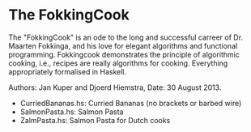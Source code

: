 The FokkingCook
===============

The "FokkingCook" is an ode to the long and successful carreer of
Dr. Maarten Fokkinga, and his love for elegant algorithms and
functional programming. Fokkingcook demonstrates the principle of 
algorithmic cooking, i.e., recipes are really algorithms for 
cooking. Everything appropriately formalised in Haskell.

Authors: Jan Kuper and Djoerd Hiemstra,
Date: 30 August 2013.

* CurriedBananas.hs: Curried Bananas (no brackets or barbed wire) 
* SalmonPasta.hs:    Salmon Pasta
* ZalmPasta.hs:      Salmon Pasta for Dutch cooks

